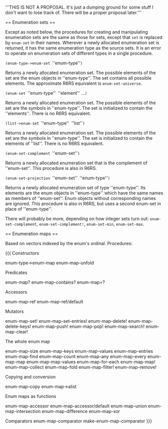 '''THIS IS NOT A PROPOSAL.  It's just a dumping ground for some stuff I don't want to lose track of.  There will be a proper proposal later.'''


== Enumeration sets ==

Except as noted below, the procedures for creating and manipulating enumeration sets are the same as those for sets, except that `set` is replaced by `enum-set` in their names.  Wherever a newly allocated enumeration set is returned, it has the same enumeration type as the source sets.  It is an error to operate on enumeration sets of different types in a single procedure.

`(enum-type->enum-set `''enum-type''`)`

Returns a newly allocated enumeration set.  The possible elements of the set are the enum objects in ''enum-type''.  The set contains all possible elements.  The approximate R6RS equivalent is `enum-set-universe`.

`(enum-set `''enum-type''` `''element'' ...`)`

Returns a newly allocated enumeration set.  The possible elements of the set are the symbols in ''enum-type''. The set is initialized to contain the ''elements''.  There is no R6RS equivalent.

`(list->enum-set `''enum-type''` `''list''`)`

Returns a newly allocated enumeration set.  The possible elements of the set are the symbols in ''enum-type''. The set is initialized to contain the elements of ''list''.  There is no R6RS equivalent.

`(enum-set-complement `''enum-set''`)`

Returns a newly allocated enumeration set that is the complement of ''enum-set''.  This procedure is also in R6RS.

`(enum-set-projection `''enum-set''` `''enum-type''`)`

Returns a newly allocated enumeration set of type ''enum-type''.  Its elements are the enum objects in ''enum-type'' which have the same names as members of ''enum-set''.  Enum objects without corresponding names are ignored.  This procedure is also in R6RS, but uses a second enum-set in place of ''enum-type''.

There will probably be more, depending on how integer sets turn out:  `enum-set-complement`, `enum-set-complement!`, `enum-set-min`, `enum-set-max`.

== Enumeration maps ==

Based on vectors indexed by the enum's ordinal.  Procedures:

{{{
Constructors

enum-type->enum-map                        enum-map-unfold

Predicates

enum-map?          enum-map-contains?      enum-map=?

Accessors

enum-map-ref       enum-map-ref/default

Mutators

enum-map-set!      enum-map-set-entries!
enum-map-delete!   enum-map-delete-keys!
enum-map-push!     enum-map-pop!
enum-map-search!   enum-map-clear!

The whole enum map

enum-map-size 
enum-map-keys      enum-map-values         enum-map-entries
enum-map-find      enum-map-count
enum-map-any       enum-map-every
enum-map-map       enum-map-map-values
enum-map-for-each  enum-map-map!
enum-map-collect   enum-map-fold
enum-map-filter!   enum-map-remove!

Copying and conversion

enum-map-copy
enum-map->alist

Enum maps as functions

enum-map-accessor  enum-map-accessor/default
enum-map-union     enum-map-intersection
enum-map-difference enum-map-xor

Comparators
enum-map-comparator make-enum-map-comparator
}}}